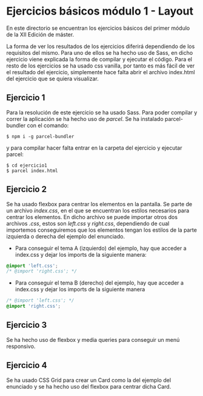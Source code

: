 # Ejercicios básicos módulo 1 - Layout

En este directorio se encuentran los ejercicios básicos del primer módulo de la XII Edición de máster.

La forma de ver los resultados de los ejercicios diferirá dependiendo de los requisitos del mismo. Para uno de ellos se ha hecho uso de Sass, en dicho ejercicio viene explicada la forma de compilar y ejecutar el código. Para el resto de los ejercicios se ha usado css vanilla, por tanto es más fácil de ver el resultado del ejercicio, simplemente hace falta abrir el archivo index.html del ejercicio que se quiera visualizar.

## Ejercicio 1

Para la resolución de este ejercicio se ha usado Sass. Para poder compilar y correr la aplicación se ha hecho uso de *parcel*. Se ha instalado parcel-bundler con el comando:

```console
$ npm i -g parcel-bundler
```

y para compilar hacer falta entrar en la carpeta del ejercicio y ejecutar parcel:

```console
$ cd ejercicio1
$ parcel index.html
```

## Ejercicio 2

Se ha usado flexbox para centrar los elementos en la pantalla. Se parte de un archivo *index.css*, en el que se encuentran los estilos necesarios para centrar los elementos. En dicho archivo se puede importar otros dos archivos *.css*, estos son *left.css* y *right.css*, dependiendo de cual importemos conseguiremos que los elementos tengan los estilos de la parte izquierda o derecha del ejemplo del enunciado.

* Para conseguir el tema A (izquierdo) del ejemplo, hay que acceder a index.css y dejar los imports de la siguiente manera:
```css
@import 'left.css';
/* @import 'right.css'; */
```

* Para conseguir el tema B (derecho) del ejemplo, hay que acceder a index.css y dejar los imports de la siguiente manera
```css
/* @import 'left.css'; */
@import 'right.css';
```

## Ejercicio 3

Se ha hecho uso de flexbox y media queries para conseguir un menú responsivo.

## Ejercicio 4

Se ha usado CSS Grid para crear un Card como la del ejemplo del enunciado y se ha hecho uso del flexbox para centrar dicha Card.
